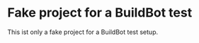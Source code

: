 Fake project for a BuildBot test
================================

This ist only a fake project for a BuildBot test setup.
